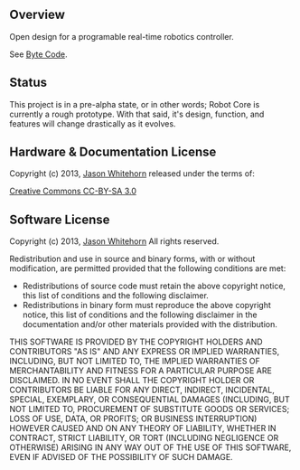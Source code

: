 ## Overview

Open design for a programable real-time robotics controller.

See [Byte Code](https://github.com/jwhitehorn/robot_core/wiki/Byte-Code).

## Status

This project is in a pre-alpha state, or in other words; Robot Core is currently a rough prototype. 
With that said, it's design, function, and features will change drastically as it evolves.

## Hardware & Documentation License

Copyright (c) 2013, [Jason Whitehorn](https://github.com/jwhitehorn) released under the terms of:

[Creative Commons CC-BY-SA 3.0](http://creativecommons.org/licenses/by-sa/3.0/us/)

## Software License

Copyright (c) 2013, [Jason Whitehorn](https://github.com/jwhitehorn) 
All rights reserved.

Redistribution and use in source and binary forms, with or without modification, are permitted provided that the following conditions are met:

* Redistributions of source code must retain the above copyright notice, this list of conditions and the following disclaimer.
* Redistributions in binary form must reproduce the above copyright notice, this list of conditions and the following disclaimer in the documentation and/or other materials provided with the distribution.

THIS SOFTWARE IS PROVIDED BY THE COPYRIGHT HOLDERS AND CONTRIBUTORS "AS IS" AND ANY EXPRESS OR IMPLIED WARRANTIES, INCLUDING, BUT NOT LIMITED TO, THE IMPLIED WARRANTIES OF MERCHANTABILITY AND FITNESS FOR A PARTICULAR PURPOSE ARE DISCLAIMED. IN NO EVENT SHALL THE COPYRIGHT HOLDER OR CONTRIBUTORS BE LIABLE FOR ANY DIRECT, INDIRECT, INCIDENTAL, SPECIAL, EXEMPLARY, OR CONSEQUENTIAL DAMAGES (INCLUDING, BUT NOT LIMITED TO, PROCUREMENT OF SUBSTITUTE GOODS OR SERVICES; LOSS OF USE, DATA, OR PROFITS; OR BUSINESS INTERRUPTION) HOWEVER CAUSED AND ON ANY THEORY OF LIABILITY, WHETHER IN CONTRACT, STRICT LIABILITY, OR TORT (INCLUDING NEGLIGENCE OR OTHERWISE) ARISING IN ANY WAY OUT OF THE USE OF THIS SOFTWARE, EVEN IF ADVISED OF THE POSSIBILITY OF SUCH DAMAGE.

